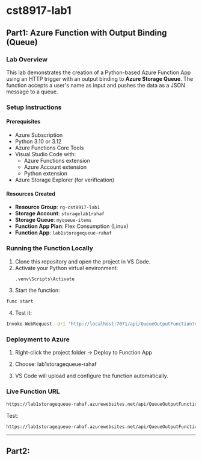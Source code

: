 # cst8917-lab1
## Part1: Azure Function with Output Binding (Queue)
### Lab Overview

This lab demonstrates the creation of a Python-based Azure Function App using an HTTP trigger with an output binding to **Azure Storage Queue**. The function accepts a user's name as input and pushes the data as a JSON message to a queue.

### Setup Instructions
#### Prerequisites

- Azure Subscription
- Python 3.10 or 3.12
- Azure Functions Core Tools
- Visual Studio Code with:
  - Azure Functions extension
  - Azure Account extension
  - Python extension
- Azure Storage Explorer (for verification)

#### Resources Created

- **Resource Group**: `rg-cst8917-lab1`
- **Storage Account**: `storagelab1rahaf`
- **Storage Queue**: `myqueue-items`
- **Function App Plan**: Flex Consumption (Linux)
- **Function App**: `lab1storagequeue-rahaf`

### Running the Function Locally

1. Clone this repository and open the project in VS Code.
2. Activate your Python virtual environment:
   ```bash
   .venv\Scripts\Activate
   ```
3. Start the function:
  ```bash
  func start
  ```
4. Test it:
  ```bash
  Invoke-WebRequest -Uri "http://localhost:7071/api/QueueOutputFunction?name=Rahaf" -Method POST
  ```
### Deployment to Azure
1. Right-click the project folder → Deploy to Function App

2. Choose: lab1storagequeue-rahaf

3. VS Code will upload and configure the function automatically.

### Live Function URL
  ```bash
  https://lab1storagequeue-rahaf.azurewebsites.net/api/QueueOutputFunction
  ```
Test:
  ```bash
  https://lab1storagequeue-rahaf.azurewebsites.net/api/QueueOutputFunction?name=Rahaf
  ```
-----
## Part2: 
